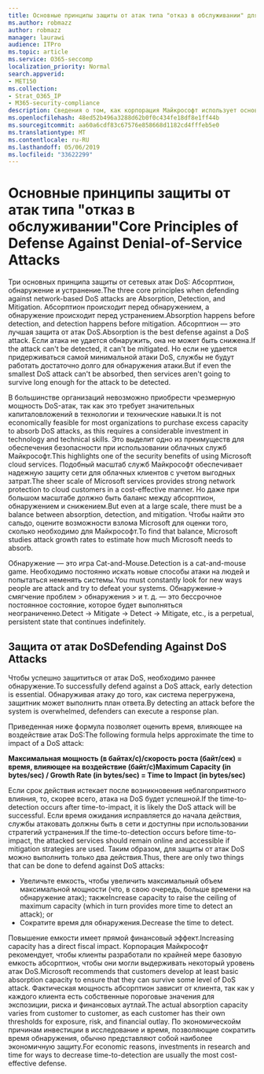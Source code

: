 ```yaml
---
title: Основные принципы защиты от атак типа "отказ в обслуживании" для Office 365
ms.author: robmazz
author: robmazz
manager: laurawi
audience: ITPro
ms.topic: article
ms.service: O365-seccomp
localization_priority: Normal
search.appverid:
- MET150
ms.collection:
- Strat_O365_IP
- M365-security-compliance
description: Сведения о том, как корпорация Майкрософт использует основные принципы абсорптион, обнаружения и смягчения защиты от атак типа "отказ в обслуживании" (DoS).
ms.openlocfilehash: 48ed52b496a3288d62b0f0c434fe18df8e1ff44b
ms.sourcegitcommit: aa60a6cdf83c67576e858668d1182cd4fffeb5e0
ms.translationtype: MT
ms.contentlocale: ru-RU
ms.lasthandoff: 05/06/2019
ms.locfileid: "33622299"
---
```

# <a name="core-principles-of-defense-against-denial-of-service-attacks"></a><span data-ttu-id="1e547-103">Основные принципы защиты от атак типа "отказ в обслуживании"</span><span class="sxs-lookup"><span data-stu-id="1e547-103">Core Principles of Defense Against Denial-of-Service Attacks</span></span>

<span data-ttu-id="1e547-104">Три основных принципа защиты от сетевых атак DoS: Абсорптион, обнаружение и устранение.</span><span class="sxs-lookup"><span data-stu-id="1e547-104">The three core principles when defending against network-based DoS attacks are Absorption, Detection, and Mitigation.</span></span> <span data-ttu-id="1e547-105">Абсорптион происходит перед обнаружением, а обнаружение происходит перед устранением.</span><span class="sxs-lookup"><span data-stu-id="1e547-105">Absorption happens before detection, and detection happens before mitigation.</span></span> <span data-ttu-id="1e547-106">Абсорптион — это лучшая защита от атак DoS.</span><span class="sxs-lookup"><span data-stu-id="1e547-106">Absorption is the best defense against a DoS attack.</span></span> <span data-ttu-id="1e547-107">Если атака не удается обнаружить, она не может быть снижена.</span><span class="sxs-lookup"><span data-stu-id="1e547-107">If the attack can't be detected, it can't be mitigated.</span></span> <span data-ttu-id="1e547-108">Но если не удается придерживаться самой минимальной атаки DoS, службы не будут работать достаточно долго для обнаружения атаки.</span><span class="sxs-lookup"><span data-stu-id="1e547-108">But if even the smallest DoS attack can't be absorbed, then services aren't going to survive long enough for the attack to be detected.</span></span>

<span data-ttu-id="1e547-109">В большинстве организаций невозможно приобрести чрезмерную мощность DoS-атак, так как это требует значительных капиталовложений в технологии и технические навыки.</span><span class="sxs-lookup"><span data-stu-id="1e547-109">It is not economically feasible for most organizations to purchase excess capacity to absorb DoS attacks, as this requires a considerable investment in technology and technical skills.</span></span> <span data-ttu-id="1e547-110">Это выделит одно из преимуществ для обеспечения безопасности при использовании облачных служб Майкрософт.</span><span class="sxs-lookup"><span data-stu-id="1e547-110">This highlights one of the security benefits of using Microsoft cloud services.</span></span> <span data-ttu-id="1e547-111">Подобный масштаб служб Майкрософт обеспечивает надежную защиту сети для облачных клиентов с учетом выгодных затрат.</span><span class="sxs-lookup"><span data-stu-id="1e547-111">The sheer scale of Microsoft services provides strong network protection to cloud customers in a cost-effective manner.</span></span> <span data-ttu-id="1e547-112">Но даже при большом масштабе должно быть баланс между абсорптион, обнаружением и снижением.</span><span class="sxs-lookup"><span data-stu-id="1e547-112">But even at a large scale, there must be a balance between absorption, detection, and mitigation.</span></span> <span data-ttu-id="1e547-113">Чтобы найти это сальдо, оцените возможности взлома Microsoft для оценки того, сколько необходимо для Майкрософт.</span><span class="sxs-lookup"><span data-stu-id="1e547-113">To find that balance, Microsoft studies attack growth rates to estimate how much Microsoft needs to absorb.</span></span>

<span data-ttu-id="1e547-114">Обнаружение — это игра Cat-and-Mouse.</span><span class="sxs-lookup"><span data-stu-id="1e547-114">Detection is a cat-and-mouse game.</span></span> <span data-ttu-id="1e547-115">Необходимо постоянно искать новые способы атаки на людей и попытаться неменять системы.</span><span class="sxs-lookup"><span data-stu-id="1e547-115">You must constantly look for new ways people are attack and try to defeat your systems.</span></span> <span data-ttu-id="1e547-116">Обнаружение-> смягчение проблем > обнаружения > и т. д. — это бессрочное постоянное состояние, которое будет выполняться неограниченно.</span><span class="sxs-lookup"><span data-stu-id="1e547-116">Detect -> Mitigate -> Detect -> Mitigate, etc., is a perpetual, persistent state that continues indefinitely.</span></span>

## <a name="defending-against-dos-attacks"></a><span data-ttu-id="1e547-117">Защита от атак DoS</span><span class="sxs-lookup"><span data-stu-id="1e547-117">Defending Against DoS Attacks</span></span>

<span data-ttu-id="1e547-118">Чтобы успешно защититься от атак DoS, необходимо раннее обнаружение.</span><span class="sxs-lookup"><span data-stu-id="1e547-118">To successfully defend against a DoS attack, early detection is essential.</span></span> <span data-ttu-id="1e547-119">Обнаруживая атаку до того, как система перегружена, защитник может выполнить план ответа.</span><span class="sxs-lookup"><span data-stu-id="1e547-119">By detecting an attack before the system is overwhelmed, defenders can execute a response plan.</span></span>

<span data-ttu-id="1e547-120">Приведенная ниже формула позволяет оценить время, влияющее на воздействие атак DoS:</span><span class="sxs-lookup"><span data-stu-id="1e547-120">The following formula helps approximate the time to impact of a DoS attack:</span></span>

   <span data-ttu-id="1e547-121">**Максимальная мощность (в байтах/с)/скорость роста (байт/сек) = время, влияющее на воздействие (байт/с)**</span><span class="sxs-lookup"><span data-stu-id="1e547-121">**Maximum Capacity (in bytes/sec) / Growth Rate (in bytes/sec) = Time to Impact (in bytes/sec)**</span></span>

<span data-ttu-id="1e547-122">Если срок действия истекает после возникновения неблагоприятного влияния, то, скорее всего, атака на DoS будет успешной.</span><span class="sxs-lookup"><span data-stu-id="1e547-122">If the time-to-detection occurs after time-to-impact, it is likely the DoS attack will be successful.</span></span> <span data-ttu-id="1e547-123">Если время ожидания исправляется до начала действия, службы атаковать должны быть в сети и доступны при использовании стратегий устранения.</span><span class="sxs-lookup"><span data-stu-id="1e547-123">If the time-to-detection occurs before time-to-impact, the attacked services should remain online and accessible if mitigation strategies are used.</span></span> <span data-ttu-id="1e547-124">Таким образом, для защиты от атак DoS можно выполнить только два действия.</span><span class="sxs-lookup"><span data-stu-id="1e547-124">Thus, there are only two things that can be done to defend against DoS attacks:</span></span>

- <span data-ttu-id="1e547-125">Увеличьте емкость, чтобы увеличить максимальный объем максимальной мощности (что, в свою очередь, больше времени на обнаружение атак); также</span><span class="sxs-lookup"><span data-stu-id="1e547-125">Increase capacity to raise the ceiling of maximum capacity (which in turn provides more time to detect an attack); or</span></span>
- <span data-ttu-id="1e547-126">Сократите время для обнаружения.</span><span class="sxs-lookup"><span data-stu-id="1e547-126">Decrease the time to detect.</span></span>

<span data-ttu-id="1e547-127">Повышение емкости имеет прямой финансовый эффект.</span><span class="sxs-lookup"><span data-stu-id="1e547-127">Increasing capacity has a direct fiscal impact.</span></span> <span data-ttu-id="1e547-128">Корпорация Майкрософт рекомендует, чтобы клиенты разработали по крайней мере базовую емкость абсорптион, чтобы они могли выдерживать некоторый уровень атак DoS.</span><span class="sxs-lookup"><span data-stu-id="1e547-128">Microsoft recommends that customers develop at least basic absorption capacity to ensure that they can survive some level of DoS attack.</span></span> <span data-ttu-id="1e547-129">Фактическая мощность абсорптион зависит от клиента, так как у каждого клиента есть собственные пороговые значения для экспозиции, риска и финансовых аутлай.</span><span class="sxs-lookup"><span data-stu-id="1e547-129">The actual absorption capacity varies from customer to customer, as each customer has their own thresholds for exposure, risk, and financial outlay.</span></span> <span data-ttu-id="1e547-130">По экономическойм причинам инвестиции в исследование и время, позволяющие сократить время обнаружения, обычно представляют собой наиболее экономичную защиту.</span><span class="sxs-lookup"><span data-stu-id="1e547-130">For economic reasons, investments in research and time for ways to decrease time-to-detection are usually the most cost-effective defense.</span></span>
